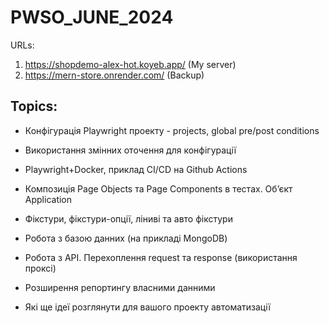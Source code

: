 # PWSO_JUNE_2024

URLs:
1. https://shopdemo-alex-hot.koyeb.app/ (My server)
2. https://mern-store.onrender.com/ (Backup)


## Topics:
- Конфігурація Playwright проекту - projects, global pre/post conditions
- Використання змінних оточення для конфігурації
- Playwright+Docker, приклад CI/CD на Github Actions

- Композиція Page Objects та Page Components в тестах. Об’єкт Application
- Фікстури, фікстури-опції, ліниві та авто фікстури

- Робота з базою данних (на прикладі MongoDB)
- Робота з API. Перехоплення request та response (використання проксі)
- Розширення репортингу власними данними
- Які ще ідеї розглянути для вашого проекту автоматизації